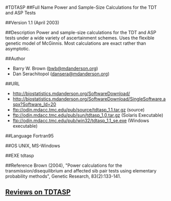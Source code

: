 #TDTASP
##Full Name
Power and Sample-Size Calculations for the TDT and ASP Tests

##Version
1.1 (April 2003)

##Description
Power and sample-size calculations for the TDT and ASP tests under a wide variety of ascertainment schemes. Uses the flexible genetic model of McGinnis. Most calculations are exact rather than asymptotic.

##Author
* Barry W. Brown (bwb@mdanderson.org)
* Dan Serachitopol (dansera@mdanderson.org)

##URL
* http://biostatistics.mdanderson.org/SoftwareDownload/
* http://biostatistics.mdanderson.org/SoftwareDownload/SingleSoftware.aspx?Software_Id=20
* ftp://odin.mdacc.tmc.edu/pub/source/tdtasp_1.1.tar.gz (source)
* ftp://odin.mdacc.tmc.edu/pub/sun/tdtasp_1.0.tar.gz (Solaris Executable)
* ftp://odin.mdacc.tmc.edu/pub/win32/tdtasp_1.1_se.exe (Windows executable)

##Language
Fortran95

##OS
UNIX, MS-Windows

##EXE
tdtasp

##Reference
Brown (2004), "Power calculations for the transmission/disequilibrium and affected sib pair tests using elementary probability methods", Genetic Research, 83(2):133-141.


## [Reviews on TDTASP](https://github.com/gaow/genetic-analysis-software/issues/578)